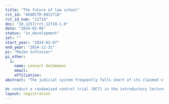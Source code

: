 ```yaml
---
title: "The future of law school"
rct_id: "AEARCTR-0012718"
rct_id_num: "12718"
doi: "10.1257/rct.12718-1.0"
date: "2024-02-06"
status: "in_development"
jel: ""
start_year: "2024-02-07"
end_year: "2024-12-31"
pi: "Maike Schlosser"
pi_other:
  1:
    name: Lennart Goldemann
    email: 
    affiliation: 
abstract: "The judicial system frequently falls short of its claimed standard of impartiality, instead perpetuating racial and gender biases. While these shortcomings are well documented, their origins are less well understood. To get a better understanding of the emergence of these biases, we take a step back from the judicial system and focus on law students instead. 
We conduct a randomized control trial (RCT) in the introductory lecture of criminal law by randomizing a characteristic feature of the perpetrator in the final exam and analyzing the response behavior of the students. Thereby, we can determine whether biases are already observed in students starting law school. In follow-up projects we further aim to track the development of the biases throughout law school. "
layout: registration
---
```


